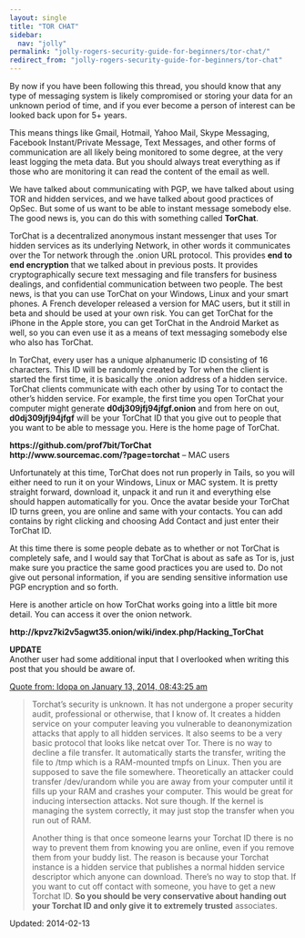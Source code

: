```yaml
---
layout: single
title: "TOR CHAT"
sidebar:
  nav: "jolly"
permalink: "jolly-rogers-security-guide-for-beginners/tor-chat/"
redirect_from: "jolly-rogers-security-guide-for-beginners/tor-chat"
---
```


<p>By now if you have been following this thread, you should know that any type of messaging system is likely compromised or storing your data for an unknown period of time, and if you ever become a person of interest can be looked back upon for 5+ years.</p>
<p>This means things like Gmail, Hotmail, Yahoo Mail, Skype Messaging, Facebook Instant/Private Message, Text Messages, and other forms of communication are all likely being monitored to some degree, at the very least logging the meta data. But you should always treat everything as if those who are monitoring it can read the content of the email as well.</p>
<p>We have talked about communicating with PGP, we have talked about using TOR and hidden services, and we have talked about good practices of OpSec. But some of us want to be able to instant message somebody else. The good news is, you can do this with something called <strong>TorChat</strong>.</p>
<p>TorChat is a decentralized anonymous instant messenger that uses Tor hidden services as its underlying Network, in other words it communicates over the Tor network through the .onion URL protocol. This provides <strong>end to end encryption</strong> that we talked about in previous posts. It provides cryptographically secure text messaging and file transfers for business dealings, and confidential communication between two people. The best news, is that you can use TorChat on your Windows, Linux and your smart phones. A French developer released a version for MAC users, but it still in beta and should be used at your own risk. You can get TorChat for the iPhone in the Apple store, you can get TorChat in the Android Market as well, so you can even use it as a means of text messaging somebody else who also has TorChat.</p>
<p>In TorChat, every user has a unique alphanumeric ID consisting of 16 characters. This ID will be randomly created by Tor when the client is started the first time, it is basically the .onion address of a hidden service. TorChat clients communicate with each other by using Tor to contact the other&#8217;s hidden service. For example, the first time you open TorChat your computer might generate <strong>d0dj309jfj94jfgf.onion</strong> and from here on out, <strong>d0dj309jfj94jfgf</strong> will be your TorChat ID that you give out to people that you want to be able to message you. Here is the home page of TorChat.</p>
<p><strong>https://github.com/prof7bit/TorChat</strong><br/>
<strong>http://www.sourcemac.com/?page=torchat</strong> &#8211; MAC users</p>
<p>Unfortunately at this time, TorChat does not run properly in Tails, so you will either need to run it on your Windows, Linux or MAC system. It is pretty straight forward, download it, unpack it and run it and everything else should happen automatically for you. Once the avatar beside your TorChat ID turns green, you are online and same with your contacts. You can add contains by right clicking and choosing Add Contact and just enter their TorChat ID.</p>
<p>At this time there is some people debate as to whether or not TorChat is completely safe, and I would say that TorChat is about as safe as Tor is, just make sure you practice the same good practices you are used to. Do not give out personal information, if you are sending sensitive information use PGP encryption and so forth.</p>
<p>Here is another article on how TorChat works going into a little bit more detail. You can access it over the onion network.</p>
<p><strong>http://kpvz7ki2v5agwt35.onion/wiki/index.php/Hacking_TorChat</strong></p>
<p><strong>UPDATE</strong><br/>
Another user had some additional input that I overlooked when writing this post that you should be aware of.</p>
<div>
<div><a href="http://thehub7dnl5nmcz5.onion/index.php?topic=14555.msg327104#msg327104">Quote from: ldopa on January 13, 2014, 08:43:25 am</a></div>
</div>
<blockquote><p>
Torchat&#8217;s security is unknown. It has not undergone a proper security audit, professional or otherwise, that I know of. It creates a hidden service on your computer leaving you vulnerable to deanonymization attacks that apply to all hidden services. It also seems to be a very basic protocol that looks like netcat over Tor. There is no way to decline a file transfer. It automatically starts the transfer, writing the file to /tmp which is a RAM-mounted tmpfs on Linux. Then you are supposed to save the file somewhere. Theoretically an attacker could transfer /dev/urandom while you are away from your computer until it fills up your RAM and crashes your computer. This would be great for inducing intersection attacks. Not sure though. If the kernel is managing the system correctly, it may just stop the transfer when you run out of RAM.</p>
<p>Another thing is that once someone learns your Torchat ID there is no way to prevent them from knowing you are online, even if you remove them from your buddy list. The reason is because your Torchat instance is a hidden service that publishes a normal hidden service descriptor which anyone can download. There&#8217;s no way to stop that. If you want to cut off contact with someone, you have to get a new Torchat ID. <strong>So you should be very conservative about handing out your Torchat ID and only give it to extremely trusted</strong> associates.</p></blockquote>

Updated: 2014-02-13

